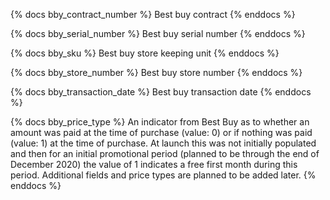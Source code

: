 {% docs bby_contract_number %}
   Best buy contract
{% enddocs %}

{% docs bby_serial_number %}
  Best buy serial number
{% enddocs %}

{% docs bby_sku %}
  Best buy store keeping unit
{% enddocs %}

{% docs bby_store_number %}
  Best buy store number
{% enddocs %}

{% docs bby_transaction_date %}
  Best buy transaction date
{% enddocs %}

{% docs bby_price_type %}
  An indicator from Best Buy as to whether an amount was paid at the time of purchase (value: 0)
  or if nothing was paid (value: 1) at the time of purchase. At launch this was not initially populated
  and then for an initial promotional period (planned to be through the end of December 2020) the value
  of 1 indicates a free first month during this period. Additional fields and price types are planned
  to be added later.
{% enddocs %}